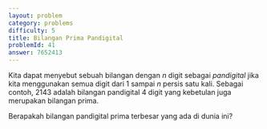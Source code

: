 ```yaml
---
layout: problem
category: problems
difficulty: 5
title: Bilangan Prima Pandigital
problemId: 41
answer: 7652413
---
```

<p>Kita dapat menyebut sebuah bilangan dengan <i>n</i> digit sebagai <i>pandigital</i> jika kita menggunakan semua digit dari 1 sampai <i>n</i> persis satu kali. Sebagai contoh, 2143 adalah bilangan pandigital 4 digit yang kebetulan juga merupakan bilangan prima.</p>

<p>Berapakah bilangan pandigital prima terbesar yang ada di dunia ini?</p>
